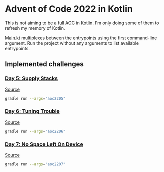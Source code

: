 # Advent of Code 2022 in Kotlin

This is not aiming to be a full [AOC](https://adventofcode.com/) in [Kotlin](https://kotlinlang.org/).
I'm only doing some of them to refresh my memory of Kotlin.

[Main.kt](./src/main/kotlin/Main.kt) multiplexes between the entrypoints using the first command-line argument.
Run the project without any arguments to list available entrypoints.

## Implemented challenges

### [Day 5: Supply Stacks](https://adventofcode.com/2022/day/5)

[Source](./src/main/kotlin/aoc/Aoc2205.kt)

```sh
gradle run --args="aoc2205"
```

### [Day 6: Tuning Trouble](https://adventofcode.com/2022/day/6)

[Source](./src/main/kotlin/aoc/Aoc2206.kt)

```sh
gradle run --args="aoc2206"
```

### [Day 7: No Space Left On Device](https://adventofcode.com/2022/day/7)

[Source](./src/main/kotlin/aoc/Aoc2207.kt)

```sh
gradle run --args="aoc2207"
```
